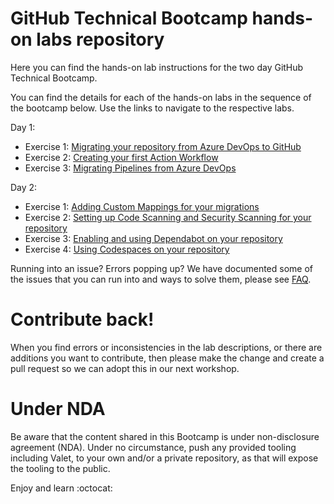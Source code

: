 # GitHub Technical Bootcamp hands-on labs repository

Here you can find the hands-on lab instructions for the two day GitHub Technical Bootcamp.

You can find the details for each of the hands-on labs in the sequence of the bootcamp below. Use the links to navigate to the respective labs. 

Day 1:
- Exercise 1: [Migrating your repository from Azure DevOps to GitHub](/day-1/1.1-settinguprepository.md)
- Exercise 2: [Creating your first Action Workflow](/day-1/1.2-myfirstaction.md)
- Exercise 3: [Migrating Pipelines from Azure DevOps](/day-1/1.3-migration.md)

Day 2:
- Exercise 1: [Adding Custom Mappings for your migrations](/day-2/2.1-custom-mappings.md)
- Exercise 2: [Setting up Code Scanning and Security Scanning for your repository](/day-2/2.2-codescanning.md)
- Exercise 3: [Enabling and using Dependabot on your repository](/day-2/2.3-dependabot.md)
- Exercise 4: [Using Codespaces on your repository](/day-2/2.4-codespaces.md)

Running into an issue? Errors popping up? We have documented some of the issues that you can run into and ways to solve them, please see [FAQ](faq.md).

# Contribute back! 
When you find errors or inconsistencies in the lab descriptions, or there are additions you want to contribute, then please make the change and create a pull request so we can adopt this in our next workshop. 

# Under NDA
Be aware that the content shared in this Bootcamp is under non-disclosure agreement (NDA). Under no circumstance, push any provided tooling including Valet, to your own and/or a private repository, as that will expose the tooling to the public. 

Enjoy and learn :octocat:
